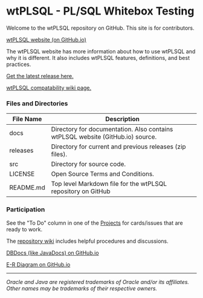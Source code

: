 # wtPLSQL - PL/SQL Whitebox Testing

Welcome to the wtPLSQL repository on GitHub. This site is for contributors.

[wtPLSQL website (on GitHub.io)](https://wtPLSQL.org)

The wtPLSQL website has more information about how to use wtPLSQL and why it is different.  It also includes wtPLSQL features, definitions, and best practices.

[Get the latest release here.](https://github.com/DDieterich/wtPLSQL/releases)

[wtPLSQL compatability wiki page.](https://github.com/DDieterich/wtPLSQL/wiki/Compatibility)

### Files and Directories

File Name            | Description
---------------------|------------
docs                 | Directory for documentation. Also contains wtPLSQL website (GitHub.io) source.
releases             | Directory for current and previous releases (zip files).
src                  | Directory for source code.
LICENSE              | Open Source Terms and Conditions.
README.md            | Top level Markdown file for the wtPLSQL repository on GitHub

### Participation

See the "To Do" column in one of the [Projects](https://github.com/DDieterich/wtPLSQL/projects) for cards/issues that are ready to work.

The [repository wiki](https://github.com/DDieterich/wtPLSQL/wiki) includes helpful procedures and discussions.

[DBDocs (like JavaDocs) on GitHub.io](https://ddieterich.github.io/wtPLSQL/core/DBDocs/index.html)

[E-R Diagram on GitHub.io](https://ddieterich.github.io/wtPLSQL/core/ER_Diagrams.pdf)

---

_Oracle and Java are registered trademarks of Oracle and/or its affiliates. Other names may be trademarks of their respective owners._
